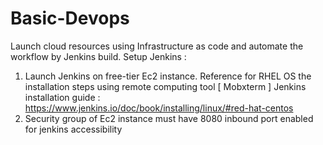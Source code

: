 # Basic-Devops
Launch cloud resources using Infrastructure as code and automate the workflow by Jenkins build. 
Setup Jenkins : 
1. Launch Jenkins on free-tier Ec2 instance. Reference for RHEL OS the installation steps using remote computing tool [ Mobxterm ]
  Jenkins installation guide :  https://www.jenkins.io/doc/book/installing/linux/#red-hat-centos
2. Security group of Ec2 instance must have 8080 inbound port enabled for jenkins accessibility
   
